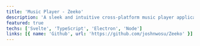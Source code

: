 ```yaml
---
title: 'Music Player - Zeeko'
description: 'A sleek and intuitive cross-platform music player application designed for seamless playback. Built with performance and user experience in mind, this app allows users to create playlists, shuffle tracks, and enjoy high-quality audio without interruptions.'
featured: true
techs: ['Svelte', 'TypeScript', 'Electron', 'Node']
links: [{ name: 'Github', url: 'https://github.com/joshnwosu/Zeeko' }]
---
```

